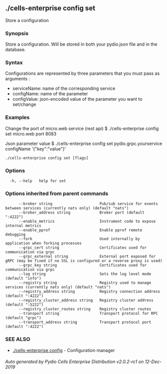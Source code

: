 ## ./cells-enterprise config set

Store a configuration

### Synopsis

Store a configuration. Will be stored in both your pydio.json file and in the database.

### Syntax

Configurations are represented by three parameters that you must pass as arguments :
- serviceName: name of the corresponding service
- configName: name of the parameter
- configValue: json-encoded value of the parameter you want to set/change

### Examples

Change the port of micro.web service (rest api)
$ ./cells-enterprise config set micro.web port 8083

Json parameter value
$ ./cells-enterprise config set pydio.grpc.yourservice configName '{"key":"value"}'



```
./cells-enterprise config set [flags]
```

### Options

```
  -h, --help   help for set
```

### Options inherited from parent commands

```
      --broker string                     Pub/sub service for events between services (currently nats only) (default "nats")
      --broker_address string             Broker port (default ":4222")
      --enable_metrics                    Instrument code to expose internal metrics
      --enable_pprof                      Enable pprof remote debugging
      --fork                              Used internally by application when forking processes
      --grpc_cert string                  Certificates used for communication via grpc
      --grpc_external string              External port exposed for gRPC (may be fixed if no SSL is configured or a reverse proxy is used)
      --grpc_key string                   Certificates used for communication via grpc
      --log string                        Sets the log level mode (default "info")
      --registry string                   Registry used to manage services (currently nats only) (default "nats")
      --registry_address string           Registry connection address (default ":4222")
      --registry_cluster_address string   Registry cluster address (default ":5222")
      --registry_cluster_routes string    Registry cluster routes
      --transport string                  Transport protocol for RPC (default "grpc")
      --transport_address string          Transport protocol port (default ":4222")
```

### SEE ALSO

* [./cells-enterprise config](./cells-enterprise-config)	 - Configuration manager

###### Auto generated by Pydio Cells Enterprise Distribution v2.0.2-rc1 on 12-Dec-2019
